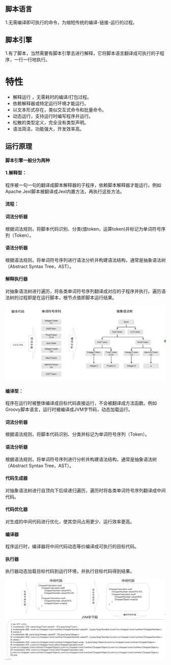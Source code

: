 ## 脚本语言

1.无需编译即可执行的命令，为缩短传统的编译-链接-运行的过程。

## 脚本引擎

1.有了脚本，当然需要有脚本引擎去进行解释，它将脚本语言翻译成可执行的子程序，一行一行地执行。



# 特性

- 解释运行 ，无需耗时的编译/打包过程。
- 依赖解释器或特定运行环境才能运行。
- 以文本形式存在，类似交互式命令和批量命令。
- 动态运行，支持运行时编写程序并运行。
- 松散的类型定义，完全没有类型声明。
- 语法简洁，功能强大，开发效率高。



## 运行原理

#### 脚本引擎一般分为两种

#### 1.解释型：

程序被一句一句的翻译成脚本解释器的子程序，依赖脚本解释器才能运行。例如Apache Jexl脚本被翻译成Jexl内置方法，再执行这些方法。

#### 流程：

#### 词法分析器

根据词法规则，将脚本代码识别、分类(值token，运算token)并标记为单词符号序列（Token）。

#### 语法分析器

根据语法规则，将单词符号序列进行语法分析并构建语法结构，通常是抽象语法树（Abstract Syntax Tree，AST）。

#### 解释执行器

对抽象语法树进行遍历，将各类单词符号序列翻译成对应的子程序并执行。遍历语法树的过程即是在运行脚本，根节点值即脚本运行结果。

![image-20220703101831521](../图片/image-20220703101831521.png)



#### 编译型：

程序在运行时被整体编译成目标代码直接运行，不会被翻译成方法函数。例如Groovy脚本语言，运行时被编译成JVM字节码，动态加载运行。

#### 词法分析器

根据语法规则，将脚本代码识别、分类并标记为单词符号序列（Token）。

#### 语法分析器

根据语法规则，将单词符号序列进行分析并构建语法结构，通常是抽象语法树（Abstract Syntax Tree，AST）。

#### 代码生成器

对抽象语法树进行自顶向下后续递归遍历，遍历时将各类单词符号序列翻译成中间代码。

#### 代码优化器

对生成的中间代码进行优化，使其空间占用更少、运行效率更高。

#### 编译器

程序运行时，编译器将中间代码动态等价编译成可执行的目标代码。

#### 执行器

执行器动态加载目标代码到运行环境，并执行目标代码得到结果。

![image-20220703102247621](../图片/image-20220703102247621.png)